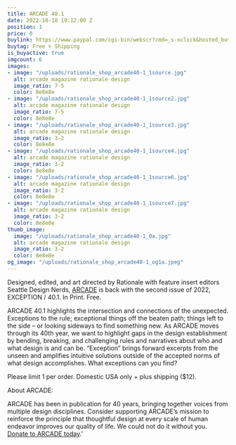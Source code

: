```yaml
---
title: ARCADE 40.1
date: 2022-10-10 19:12:00 Z
position: 1
price: 0
buylink: https://www.paypal.com/cgi-bin/webscr?cmd=_s-xclick&hosted_button_id=RDRM7GD55BDYG
buytag: Free + Shipping
is_buyactive: true
imgcount: 6
images:
- image: "/uploads/rationale_shop_arcade40-1_1source.jpg"
  alt: arcade magazine rationale design
  image_ratio: 7-5
  color: 8e8e8e
- image: "/uploads/rationale_shop_arcade40-1_1source2.jpg"
  alt: arcade magazine rationale design
  image_ratio: 7-5
  color: 8e8e8e
- image: "/uploads/rationale_shop_arcade40-1_1source3.jpg"
  alt: arcade magazine rationale design
  image_ratio: 3-2
  color: 8e8e8e
- image: "/uploads/rationale_shop_arcade40-1_1source4.jpg"
  alt: arcade magazine rationale design
  image_ratio: 3-2
  color: 8e8e8e
- image: "/uploads/rationale_shop_arcade40-1_1source6.jpg"
  alt: arcade magazine rationale design
  image_ratio: 3-2
  color: 8e8e8e
- image: "/uploads/rationale_shop_arcade40-1_1source7.jpg"
  alt: arcade magazine rationale design
  image_ratio: 3-2
  color: 8e8e8e
thumb_image:
  image: "/uploads/rationale_shop_arcade40-1_0a.jpg"
  alt: arcade magazine rationale design
  image_ratio: 3-2
  color: 8e8e8e
og_image: "/uploads/rationale_shop_arcade40-1_og1a.jpeg"
---
```


Designed, edited, and art directed by Rationale with feature insert editors Seattle Design Nerds, [ARCADE](https://arcadenw.org/) is back with the second issue of 2022, EXCEPTION / 40.1. In Print. Free. 

ARCADE 40.1 highlights the intersection and connections of the unexpected. Exceptions to the rule; exceptional things off the beaten path; things left to the side – or looking sideways to find something new. As ARCADE moves through its 40th year, we want to highlight gaps in the design establishment by bending, breaking, and challenging rules and narratives about who and what design is and can be. “Exception” brings forward excerpts from the unseen and amplifies intuitive solutions outside of the accepted norms of what design accomplishes. What exceptions can you find?

Please limit 1 per order. Domestic USA only + plus shipping ($12).

About ARCADE:

ARCADE has been in publication for 40 years, bringing together voices from multiple design disciplines. Consider supporting ARCADE’s mission to reinforce the principle that thoughtful design at every scale of human endeavor improves our quality of life. We could not do it without you. [Donate to ARCADE today](https://arcadenw.org/donate).'